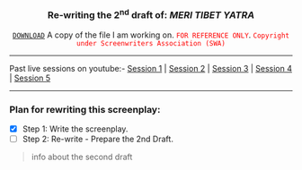 
<div align="center">

### Re-writing the 2<sup>nd</sup> draft of: ***MERI TIBET YATRA***
[`DOWNLOAD`](Document/MeriTibetYatra_2ndDraft.pdf) A copy of the file I am working on. <span style="color: red;">`FOR REFERENCE ONLY`</span>. <span style="color: red;">`Copyright under Screenwriters Association (SWA)`</span>


</div>

---
Past live sessions on youtube:- [Session 1](https://www.youtube.com/live/8TGhonJ_TIM?si=Dz34FYa6DyPD8Lyy) | [Session 2](https://www.youtube.com/live/a2rVd3Bbg8U?si=bMjRHZ1vQxu6IEaQ) | [Session 3](https://www.youtube.com/live/O8yRV7JXQo4?si=d_8UtzxMVLOFMbnp) | [Session 4](https://www.youtube.com/live/N0OXTuCvkv0?si=9th8ElkTgPILNMJ-) | [Session 5](https://www.youtube.com/live/NF8-RC9oZWk?si=up3BtCHPfTSHNMqP)

---

### Plan for rewriting this screenplay:

- [x] Step 1: Write the screenplay.  
- [ ] Step 2: Re-write - Prepare the 2<span>nd</span> Draft.
> info about the second draft